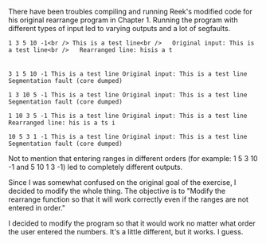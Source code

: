 There have been troubles compiling and running Reek's modified code for his
original rearrange program in Chapter 1. Running the program with different
types of input led to varying outputs and a lot of segfaults.

`1 3 5 10 -1<br />
This is a test line<br />  
Original input: This is a test line<br />  
Rearranged line: hisis a t`  
<br /><br />
`3 1 5 10 -1
This is a test line
Original input: This is a test line
Segmentation fault (core dumped)`

`1 3 10 5 -1
This is a test line
Original input: This is a test line
Segmentation fault (core dumped)`

`1 10 3 5 -1
This is a test line
Original input: This is a test line
Rearranged line: his is a ts i`

`10 5 3 1 -1
This is a test line
Original input: This is a test line
Segmentation fault (core dumped)`

Not to mention that entering ranges in different orders (for example: 1 5 3 10
-1 and 5 10 1 3 -1) led to completely different outputs.

Since I was somewhat confused on the original goal of the exercise, I decided
to modify the whole thing. The objective is to "Modify the rearrange function
so that it will work correctly even if the ranges are not entered in order."

I decided to modify the program so that it would work no matter what order the
user entered the numbers. It's a little different, but it works. I guess.
